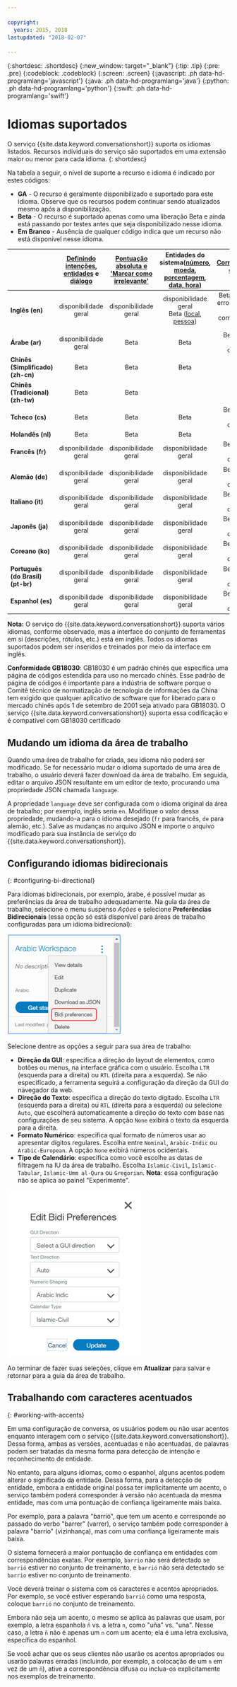 ```yaml
---

copyright:
  years: 2015, 2018
lastupdated: "2018-02-07"

---
```


{:shortdesc: .shortdesc}
{:new_window: target="_blank"}
{:tip: .tip}
{:pre: .pre}
{:codeblock: .codeblock}
{:screen: .screen}
{:javascript: .ph data-hd-programlang='javascript'}
{:java: .ph data-hd-programlang='java'}
{:python: .ph data-hd-programlang='python'}
{:swift: .ph data-hd-programlang='swift'}

# Idiomas suportados
O serviço {{site.data.keyword.conversationshort}} suporta os idiomas listados. Recursos individuais do serviço são suportados em uma extensão maior ou menor para cada idioma.
{: shortdesc}

Na tabela a seguir, o nível de suporte a recurso e idioma é indicado por estes códigos:

- **GA** - O recurso é geralmente disponibilizado e suportado para este idioma. Observe que os recursos podem continuar sendo atualizados mesmo após a disponibilização.
- **Beta** - O recurso é suportado apenas como uma liberação Beta e ainda está passando por testes antes que seja disponibilizado nesse idioma.
- **Em Branco** - Ausência de qualquer código indica que um recurso não está disponível nesse idioma.

|                  | **[Definindo intenções](intents.html)**, **[entidades](entities.html)** e **[diálogo](dialog-build.html)** | **[Pontuação absoluta e 'Marcar como irrelevante'](intents.html#mark-irrelevant)** | **Entidades do sistema([número](system-entities.html#sys-number), [moeda](system-entities.html#sys-currency), [porcentagem](system-entities.html#sys-percentage), [data, hora](system-entities.html#sys-datetime))** | **[Correspondência difusa da entidade](entities.html#fuzzy-matching)** |
|:---|:---:|:---:|:---:|:---:|
| **Inglês (en)**                   | disponibilidade geral | disponibilidade geral | disponibilidade geral </br> Beta ([local](system-entities.html#sys-location), [pessoa](system-entities.html#sys-person)) | Beta (Stemming, erro de ortografia e correspondência parcial) |
| **Árabe (ar)**                    | disponibilidade geral | Beta | Beta | Beta (Apenas erro de ortografia) |
| **Chinês (Simplificado) (zh-cn)**   | Beta | Beta | Beta |  |
| **Chinês (Tradicional) (zh-tw)**  | Beta | Beta |  |  |
| **Tcheco (cs)**                     | Beta | Beta | Beta | Beta (Apenas erro de ortografia) |
| **Holandês (nl)**                     | Beta | Beta | Beta |  |
| **Francês (fr)**                    | disponibilidade geral | disponibilidade geral | disponibilidade geral | Beta (Apenas erro de ortografia) |
| **Alemão (de)**                    | disponibilidade geral | disponibilidade geral | disponibilidade geral | Beta (Apenas erro de ortografia) |
| **Italiano (it)**                   | disponibilidade geral | disponibilidade geral | disponibilidade geral | Beta (Apenas erro de ortografia) |
| **Japonês (ja)**                  | disponibilidade geral | disponibilidade geral | disponibilidade geral | Beta (Apenas erro de ortografia) |
| **Coreano (ko)**                    | disponibilidade geral | disponibilidade geral | disponibilidade geral | Beta (Apenas erro de ortografia) |
| **Português (do Brasil) (pt-br)** | disponibilidade geral | disponibilidade geral | disponibilidade geral | Beta (Apenas erro de ortografia) |
| **Espanhol (es)**                   | disponibilidade geral | disponibilidade geral | disponibilidade geral | Beta (Apenas erro de ortografia) ||

**Nota:** O serviço do {{site.data.keyword.conversationshort}} suporta vários idiomas, conforme observado, mas a interface do conjunto de ferramentas em si (descrições, rótulos, etc.) está em inglês. Todos os idiomas suportados podem ser inseridos e treinados por meio da interface em inglês.

**Conformidade GB18030**: GB18030 é um padrão chinês que especifica uma página de códigos estendida para uso no mercado chinês. Esse padrão de página de códigos é importante para a indústria de software porque o Comitê técnico de normatização de tecnologia de informações da China tem exigido que qualquer aplicativo de software que for liberado para o mercado chinês após 1 de setembro de 2001 seja ativado para GB18030. O serviço {{site.data.keyword.conversationshort}} suporta essa codificação e é compatível com GB18030 certificado

## Mudando um idioma da área de trabalho

Quando uma área de trabalho for criada, seu idioma não poderá ser modificado. Se for necessário mudar o idioma suportado de uma área de trabalho, o usuário deverá fazer download da área de trabalho. Em seguida, editar o arquivo JSON resultante em um editor de texto, procurando uma propriedade JSON chamada `language`.

A propriedade `language` deve ser configurada com o idioma original da área de trabalho; por exemplo, inglês seria `en`. Modifique o valor dessa propriedade, mudando-a para o idioma desejado (`fr` para francês, `de` para alemão, etc.). Salve as mudanças no arquivo JSON e importe o arquivo modificado para sua instância de serviço do {{site.data.keyword.conversationshort}}.

## Configurando idiomas bidirecionais
{: #configuring-bi-directional}

Para idiomas bidirecionais, por exemplo, árabe, é possível mudar as preferências da área de trabalho adequadamente. Na guia da área de trabalho, selecione o menu suspenso *Ações* e selecione **Preferências Bidirecionais** (essa opção só está disponível para áreas de trabalho configuradas para um idioma bidirecional):

![Preferências bidirecionais](images/bidi_prefs.png)

Selecione dentre as opções a seguir para sua área de trabalho:

- **Direção da GUI**: especifica a direção do layout de elementos, como botões ou menus, na interface gráfica com o usuário. Escolha `LTR` (esquerda para a direita) ou `RTL` (direita para a esquerda). Se não especificado, a ferramenta seguirá a configuração da direção da GUI do navegador da web.
- **Direção do Texto**: especifica a direção do texto digitado. Escolha `LTR` (esquerda para a direita) ou `RTL` (direita para a esquerda) ou selecione `Auto`, que escolherá automaticamente a direção do texto com base nas configurações de seu sistema. A opção `None` exibirá o texto da esquerda para a direita.
- **Formato Numérico**: especifica qual formato de números usar ao apresentar dígitos regulares. Escolha entre `Nominal`, `Arabic-Indic` ou `Arabic-European`. A opção `None` exibirá números ocidentais.
- **Tipo de Calendário**: especifica como você escolhe as datas de filtragem na IU da área de trabalho. Escolha `Islamic-Civil`, `Islamic-Tabular`, `Islamic-Umm al-Qura` ou `Gregorian`. **Nota**: essa configuração não se aplica ao painel "Experimente".

![Opções bidirecionais](images/bidi_opts.png)

Ao terminar de fazer suas seleções, clique em **Atualizar** para salvar e retornar para a guia da área de trabalho.

## Trabalhando com caracteres acentuados
{: #working-with-accents}

Em uma configuração de conversa, os usuários podem ou não usar acentos enquanto interagem com o serviço {{site.data.keyword.conversationshort}}. Dessa forma, ambas as versões, acentuadas e não acentuadas, de palavras podem ser tratadas da mesma forma para detecção de intenção e reconhecimento de entidade.

No entanto, para alguns idiomas, como o espanhol, alguns acentos podem alterar o significado da entidade. Dessa forma, para a detecção de entidade, embora a entidade original possa ter implicitamente um acento, o serviço também poderá corresponder à versão não acentuada da mesma entidade, mas com uma pontuação de confiança ligeiramente mais baixa.

Por exemplo, para a palavra "barrió", que tem um acento e corresponde ao passado do verbo "barrer" (varrer), o serviço também pode corresponder à palavra "barrio" (vizinhança), mas com uma confiança ligeiramente mais baixa.

O sistema fornecerá a maior pontuação de confiança em entidades com correspondências exatas. Por exemplo, `barrio` não será detectado se `barrió` estiver no conjunto de treinamento, e `barrió` não será detectado se `barrio` estiver no conjunto de treinamento.

Você deverá treinar o sistema com os caracteres e acentos apropriados. Por exemplo, se você estiver esperando `barrió` como uma resposta, coloque `barrió` no conjunto de treinamento.

Embora não seja um acento, o mesmo se aplica às palavras que usam, por exemplo, a letra espanhola `ñ` vs. a letra `n`, como "uña" vs. "una". Nesse caso, a letra `ñ` não é apenas um `n` com um acento; ela é uma letra exclusiva, específica do espanhol.

Se você achar que os seus clientes não usarão os acentos apropriados ou usarão palavras erradas (incluindo, por exemplo, a colocação de um `n` em vez de um `ñ`), ative a correspondência difusa ou inclua-os explicitamente nos exemplos de treinamento.
